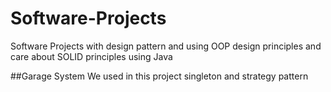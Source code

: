 # Software-Projects
Software Projects with design pattern and using OOP design principles and care about SOLID principles using Java

##Garage System 
We used in this project singleton and strategy pattern 
